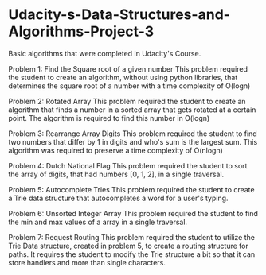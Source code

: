 # Udacity-s-Data-Structures-and-Algorithms-Project-3
Basic algorithms that were completed in Udacity's Course.

Problem 1: Find the Square root of a given number
This problem required the student to create an algorithm, without using python libraries, 
that determines the square root of a number with a time complexity of O(logn)

Problem 2: Rotated Array
This problem required the student to create an algorithm that finds a number in a 
sorted array that gets rotated at a certain point. The algorithm is required to 
find this number in O(logn)

Problem 3: Rearrange Array Digits
This problem required the student to find two numbers that differ by 1 in digits and 
who's sum is the largest sum. This algorithm was required to preserve a time complexity 
of O(nlogn)

Problem 4: Dutch National Flag
This problem required the student to sort the array of digits, that had numbers [0, 1, 2], 
in a single traversal.

Problem 5: Autocomplete Tries
This problem required the student to create a Trie data structure that autocompletes a 
word for a user's typing.

Problem 6: Unsorted Integer Array
This problem required the student to find the min and max values of a array in a single traversal.

Problem 7: Request Routing
This problem required the student to utilize the Trie Data structure, created in problem 5, to create
a routing structure for paths. It requires the student to modify the Trie structure a bit so that it can store
handlers and more than single characters.
